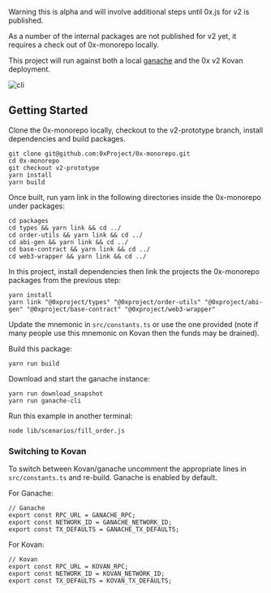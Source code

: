 Warning this is alpha and will involve additional steps until 0x.js for v2 is published.

As a number of the internal packages are not published for v2 yet, it requires a check out of 0x-monorepo locally.

This project will run against both a local [ganache](https://truffleframework.com/ganache) and the 0x v2 Kovan deployment.

![cli](https://user-images.githubusercontent.com/27389/42074402-6dcc5ccc-7baf-11e8-84f1-9a27f1a96b08.png)

## Getting Started

Clone the 0x-monorepo locally, checkout to the v2-prototype branch, install dependencies and build packages.

```
git clone git@github.com:0xProject/0x-monorepo.git
cd 0x-monorepo
git checkout v2-prototype
yarn install
yarn build
```

Once built, run yarn link in the following directories inside the 0x-monorepo under packages:

```
cd packages
cd types && yarn link && cd ../
cd order-utils && yarn link && cd ../
cd abi-gen && yarn link && cd ../
cd base-contract && yarn link && cd ../
cd web3-wrapper && yarn link && cd ../
```

In this project, install dependencies then link the projects the 0x-monorepo packages from the previous step:

```
yarn install
yarn link "@0xproject/types" "@0xproject/order-utils" "@0xproject/abi-gen" "@0xproject/base-contract" "@0xproject/web3-wrapper"
```

Update the mnemonic in `src/constants.ts` or use the one provided (note if many people use this mnemonic on Kovan then the funds may be drained).

Build this package:

```
yarn run build
```

Download and start the ganache instance:

```
yarn run download_snapshot
yarn run ganache-cli
```

Run this example in another terminal:

```
node lib/scenarios/fill_order.js
```

### Switching to Kovan

To switch between Kovan/ganache uncomment the appropriate lines in `src/constants.ts` and re-build. Ganache is enabled by default.

For Ganache:

```
// Ganache
export const RPC_URL = GANACHE_RPC;
export const NETWORK_ID = GANACHE_NETWORK_ID;
export const TX_DEFAULTS = GANACHE_TX_DEFAULTS;
```

For Kovan:

```
// Kovan
export const RPC_URL = KOVAN_RPC;
export const NETWORK_ID = KOVAN_NETWORK_ID;
export const TX_DEFAULTS = KOVAN_TX_DEFAULTS;
```
